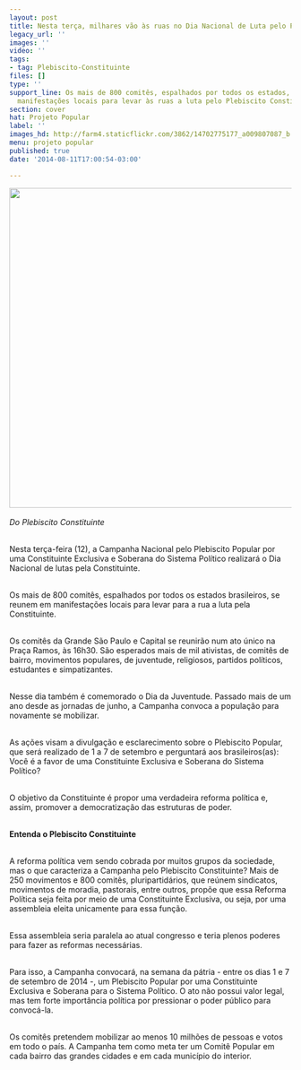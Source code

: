 ```yaml
---
layout: post
title: Nesta terça, milhares vão às ruas no Dia Nacional de Luta pelo Plebiscito Constituinte
legacy_url: ''
images: ''
video: ''
tags:
- tag: Plebiscito-Constituinte
files: []
type: ''
support_line: Os mais de 800 comitês, espalhados por todos os estados, se reúnem em
  manifestações locais para levar às ruas a luta pelo Plebiscito Constituinte.
section: cover
hat: Projeto Popular
label: ''
images_hd: http://farm4.staticflickr.com/3862/14702775177_a009807087_b.jpg
menu: projeto popular
published: true
date: '2014-08-11T17:00:54-03:00'

---
```

<p><em><span contenteditable="false" tabindex="-1"><img alt="" data-widget="image" height="571" src="http://farm4.staticflickr.com/3862/14702775177_a009807087_b.jpg" width="748" /></span><br />
<br />
Do Plebiscito Constituinte</em></p>

<p><br />
Nesta ter&ccedil;a-feira (12), a Campanha Nacional pelo Plebiscito Popular por uma Constituinte Exclusiva e Soberana do Sistema Pol&iacute;tico realizar&aacute; o Dia Nacional de lutas pela ‪Constituinte.</p>

<p><br />
Os mais de 800 comit&ecirc;s, espalhados por todos os estados brasileiros, se reunem em manifesta&ccedil;&otilde;es locais para levar para a rua a luta pela Constituinte.</p>

<p><br />
Os comit&ecirc;s da Grande S&atilde;o Paulo e Capital se reunir&atilde;o num ato &uacute;nico na Pra&ccedil;a Ramos, &agrave;s 16h30. S&atilde;o esperados mais de mil ativistas, de comit&ecirc;s de bairro, movimentos populares, de juventude, religiosos, partidos pol&iacute;ticos, estudantes e simpatizantes.</p>

<p><br />
Nesse dia tamb&eacute;m &eacute; comemorado o Dia da Juventude. Passado mais de um ano desde as jornadas de junho, a Campanha convoca a popula&ccedil;&atilde;o para novamente se mobilizar. &nbsp;</p>

<p><br />
As a&ccedil;&otilde;es visam a divulga&ccedil;&atilde;o e esclarecimento sobre o Plebiscito Popular, que ser&aacute; realizado de 1 a 7 de setembro e perguntar&aacute; aos brasileiros(as): Voc&ecirc; &eacute; a favor de uma Constituinte Exclusiva e Soberana do Sistema Pol&iacute;tico?</p>

<p><br />
O objetivo da Constituinte &eacute; propor uma verdadeira reforma pol&iacute;tica e, assim, promover a democratiza&ccedil;&atilde;o das estruturas de poder.</p>

<p><br />
<strong>Entenda o Plebiscito Constituinte</strong></p>

<p><br />
A reforma pol&iacute;tica vem sendo cobrada por muitos grupos da sociedade, mas o que caracteriza a Campanha pelo Plebiscito Constituinte? Mais de 250 movimentos e 800 comit&ecirc;s, pluripartid&aacute;rios, que re&uacute;nem sindicatos, movimentos de moradia, pastorais, entre outros, prop&otilde;e que essa Reforma Pol&iacute;tica seja feita por meio de uma Constituinte Exclusiva, ou seja, por uma assembleia eleita unicamente para essa fun&ccedil;&atilde;o.</p>

<p><br />
Essa assembleia seria paralela ao atual congresso e teria plenos poderes para fazer as reformas necess&aacute;rias.</p>

<p><br />
Para isso, a Campanha convocar&aacute;, na semana da p&aacute;tria - entre os dias 1 e 7 de setembro de 2014 -, um Plebiscito Popular por uma Constituinte Exclusiva e Soberana para o Sistema Pol&iacute;tico. O ato n&atilde;o possui valor legal, mas tem forte import&acirc;ncia pol&iacute;tica por pressionar o poder p&uacute;blico para convoc&aacute;-la.</p>

<p><br />
Os comit&ecirc;s pretendem mobilizar ao menos 10 milh&otilde;es de pessoas e votos em todo o pa&iacute;s. A Campanha tem como meta ter um Comit&ecirc; Popular em cada bairro das grandes cidades e em cada munic&iacute;pio do interior.</p>
